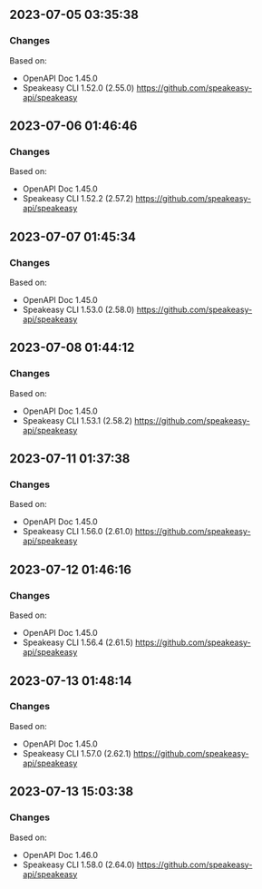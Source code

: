 

## 2023-07-05 03:35:38
### Changes
Based on:
- OpenAPI Doc 1.45.0 
- Speakeasy CLI 1.52.0 (2.55.0) https://github.com/speakeasy-api/speakeasy

## 2023-07-06 01:46:46
### Changes
Based on:
- OpenAPI Doc 1.45.0 
- Speakeasy CLI 1.52.2 (2.57.2) https://github.com/speakeasy-api/speakeasy

## 2023-07-07 01:45:34
### Changes
Based on:
- OpenAPI Doc 1.45.0 
- Speakeasy CLI 1.53.0 (2.58.0) https://github.com/speakeasy-api/speakeasy

## 2023-07-08 01:44:12
### Changes
Based on:
- OpenAPI Doc 1.45.0 
- Speakeasy CLI 1.53.1 (2.58.2) https://github.com/speakeasy-api/speakeasy

## 2023-07-11 01:37:38
### Changes
Based on:
- OpenAPI Doc 1.45.0 
- Speakeasy CLI 1.56.0 (2.61.0) https://github.com/speakeasy-api/speakeasy

## 2023-07-12 01:46:16
### Changes
Based on:
- OpenAPI Doc 1.45.0 
- Speakeasy CLI 1.56.4 (2.61.5) https://github.com/speakeasy-api/speakeasy

## 2023-07-13 01:48:14
### Changes
Based on:
- OpenAPI Doc 1.45.0 
- Speakeasy CLI 1.57.0 (2.62.1) https://github.com/speakeasy-api/speakeasy

## 2023-07-13 15:03:38
### Changes
Based on:
- OpenAPI Doc 1.46.0 
- Speakeasy CLI 1.58.0 (2.64.0) https://github.com/speakeasy-api/speakeasy